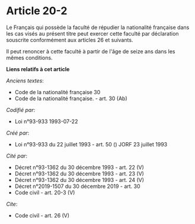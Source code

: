 # Article 20-2

Le Français qui possède la faculté de répudier la nationalité française dans les cas visés au présent titre peut exercer
cette faculté par déclaration souscrite conformément aux articles 26 et suivants. 

Il peut renoncer à cette faculté à partir de l'âge de seize ans dans les mêmes conditions.

**Liens relatifs à cet article**

_Anciens textes_:

  - Code de la nationalité française 30
  - Code de la nationalité française. - art. 30 (Ab)

_Codifié par_:

  - Loi n°93-933 1993-07-22

_Créé par_:

  - Loi n°93-933 du 22 juillet 1993 - art. 50 () JORF 23 juillet 1993

_Cité par_:

  - Décret n°93-1362 du 30 décembre 1993 - art. 22 (V)
  - Décret n°93-1362 du 30 décembre 1993 - art. 23 (V)
  - Décret n°93-1362 du 30 décembre 1993 - art. 24 (V)
  - Décret n°2019-1507 du 30 décembre 2019 - art. 30
  - Code civil - art. 20-3 (V)

_Cite_:

  - Code civil - art. 26 (V)
